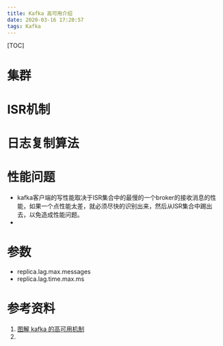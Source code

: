 ```yaml
---
title: Kafka 高可用介绍
date: 2020-03-16 17:20:57
tags: Kafka
---
```




[TOC]



# 集群

# ISR机制



# 日志复制算法



# 性能问题

* kafka客户端的写性能取决于ISR集合中的最慢的一个broker的接收消息的性能，如果一个点性能太差，就必须尽快的识别出来，然后从ISR集合中踢出去，以免造成性能问题。
* 

# 参数

* replica.lag.max.messages 
* replica.lag.time.max.ms

# 参考资料

1. [图解 kafka 的高可用机制](https://www.jianshu.com/p/ff296d51385a)
2. []()